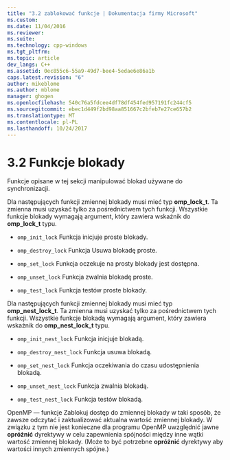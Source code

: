 ```yaml
---
title: "3.2 zablokować funkcje | Dokumentacja firmy Microsoft"
ms.custom: 
ms.date: 11/04/2016
ms.reviewer: 
ms.suite: 
ms.technology: cpp-windows
ms.tgt_pltfrm: 
ms.topic: article
dev_langs: C++
ms.assetid: 0ec855c6-55a9-49d7-bee4-5edae6e86a1b
caps.latest.revision: "6"
author: mikeblome
ms.author: mblome
manager: ghogen
ms.openlocfilehash: 540c76a5fdcee4df78df454fed957191fc244cf5
ms.sourcegitcommit: ebec1d449f2bd98aa851667c2bfeb7e27ce657b2
ms.translationtype: MT
ms.contentlocale: pl-PL
ms.lasthandoff: 10/24/2017
---
```

# <a name="32-lock-functions"></a>3.2 Funkcje blokady
Funkcje opisane w tej sekcji manipulować blokad używane do synchronizacji.  
  
 Dla następujących funkcji zmiennej blokady musi mieć typ **omp_lock_t**. Ta zmienna musi uzyskać tylko za pośrednictwem tych funkcji. Wszystkie funkcje blokady wymagają argument, który zawiera wskaźnik do **omp_lock_t** typu.  
  
-   `omp_init_lock` Funkcja inicjuje proste blokady.  
  
-   `omp_destroy_lock` Funkcja Usuwa blokadę proste.  
  
-   `omp_set_lock` Funkcja oczekuje na prosty blokady jest dostępna.  
  
-   `omp_unset_lock` Funkcja zwalnia blokadę proste.  
  
-   `omp_test_lock` Funkcja testów proste blokady.  
  
 Dla następujących funkcji zmiennej blokady musi mieć typ **omp_nest_lock_t**.  Ta zmienna musi uzyskać tylko za pośrednictwem tych funkcji. Wszystkie funkcje blokadą wymagają argument, który zawiera wskaźnik do **omp_nest_lock_t** typu.  
  
-   `omp_init_nest_lock` Funkcja inicjuje blokadą.  
  
-   `omp_destroy_nest_lock` Funkcja usuwa blokadą.  
  
-   `omp_set_nest_lock` Funkcja oczekiwania do czasu udostępnienia blokadą.  
  
-   `omp_unset_nest_lock` Funkcja zwalnia blokadą.  
  
-   `omp_test_nest_lock` Funkcja testów blokadą.  
  
 OpenMP — funkcje Zablokuj dostęp do zmiennej blokady w taki sposób, że zawsze odczytać i zaktualizować aktualna wartość zmiennej blokady. W związku z tym nie jest konieczne dla programu OpenMP uwzględnić jawne **opróżnić** dyrektywy w celu zapewnienia spójności między inne wątki wartość zmiennej blokady. (Może to być potrzebne **opróżnić** dyrektywy aby wartości innych zmiennych spójne.)